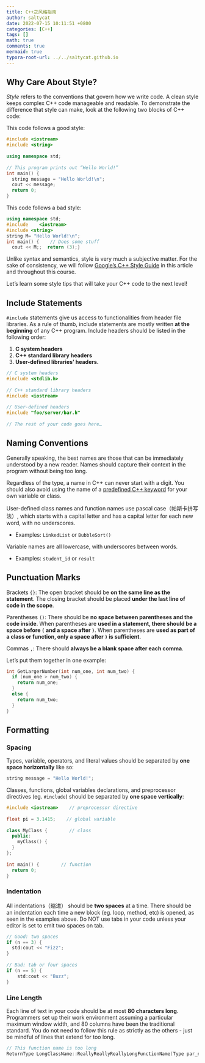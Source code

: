 ```yaml
---
title: C++之风格指南
author: saltycat
date: 2022-07-15 10:11:51 +0800
categories: [C++]
tags: []
math: true
comments: true
mermaid: true
typora-root-url: ../../sa1tycat.github.io
---
```




## Why Care About Style?

*Style* refers to the conventions that govern how we write code. A clean style keeps complex C++ code manageable and readable. To demonstrate the difference that style can make, look at the following two blocks of C++ code:

This code follows a good style:

```c++
#include <iostream>
#include <string>
 
using namespace std;
 
// This program prints out “Hello World!”
int main() {
  string message = "Hello World!\n";
  cout << message;
  return 0;
}
```

This code follows a bad style:

```c++
using namespace std; 
#include    <iostream>
#include <string>
string M= "Hello World!\n";
int main() {    // Does some stuff
  cout << M;;  return (3);}
```

Unlike syntax and semantics, style is very much a subjective matter. For the sake of consistency, we will follow [Google’s C++ Style Guide](https://google.github.io/styleguide/cppguide.html#cpplint) in this article and throughout this course.

Let’s learn some style tips that will take your C++ code to the next level!

## Include Statements

`#include` statements give us access to functionalities from header file libraries. As a rule of thumb, include statements are mostly written **at the beginning** of any C++ program. Include headers should be listed in the following order:

1. **C system headers**
2. **C++ standard library headers**
3. **User-defined libraries’ headers.**

```C++
// C system headers
#include <stdlib.h>
 
// C++ standard library headers
#include <iostream>
 
// User-defined headers
#include "foo/server/bar.h"
 
// The rest of your code goes here…
```

## Naming Conventions

Generally speaking, the best names are those that can be immediately understood by a new reader. Names should capture their context in the program without being too long.

Regardless of the type, a name in C++ can never start with a digit. You should also avoid using the name of a [predefined C++ keyword](https://en.cppreference.com/w/cpp/keyword) for your own variable or class.

User-defined class names and function names use pascal case（帕斯卡拼写法）, which starts with a capital letter and has a capital letter for each new word, with no underscores.

- Examples: `LinkedList` or `BubbleSort()`

Variable names are all lowercase, with underscores between words.

- Examples: `student_id` or `result`

## Punctuation Marks

Brackets `{}`: The open bracket should be **on the same line as the statement**. The closing bracket should be placed **under the last line of code in the scope**.

Parentheses `()`: There should be **no space between parentheses and the code inside**. When parentheses are **used in a statement, there should be a space before `(` and a space after `)`**. When parentheses are **used as part of a class or function, only a space after `)` is sufficient**.

Commas `,`: There should **always be a blank space after each comma**.

Let’s put them together in one example:

```c++
int GetLargerNumber(int num_one, int num_two) {
  if (num_one > num_two) {
    return num_one;
  }
  else {
    return num_two;
  }
}
```

## Formatting

### Spacing

Types, variable, operators, and literal values should be separated by **one space horizontally** like so:

```c++
string message = "Hello World!";
```

Classes, functions, global variables declarations, and preprocessor directives (eg. `#include`) should be separated by **one space vertically**:

```c++
#include <iostream>    // preprocessor directive
 
float pi = 3.1415;    // global variable
 
class MyClass {        // class
  public:
    myClass() {
  }
};
 
int main() {        // function
  return 0;
}
```

### Indentation

All indentations（缩进） should be **two spaces** at a time. There should be an indentation each time a new block (eg. loop, method, etc) is opened, as seen in the examples above. Do NOT use tabs in your code unless your editor is set to emit two spaces on tab.

```c++
// Good: two spaces
if (n == 3) {
  std:cout << "Fizz";
}
 
// Bad: tab or four spaces
if (n == 5) {
    std:cout << "Buzz";
}
```

### Line Length

Each line of text in your code should be at most **80 characters long**. Programmers set up their work environment assuming a particular maximum window width, and 80 columns have been the traditional standard. You do not need to follow this rule as strictly as the others - just be mindful of lines that extend for too long.

```c++
// This function name is too long
ReturnType LongClassName::ReallyReallyReallyLongFunctionName(Type par_name1, Type par_name2, Type par_name3)
```
